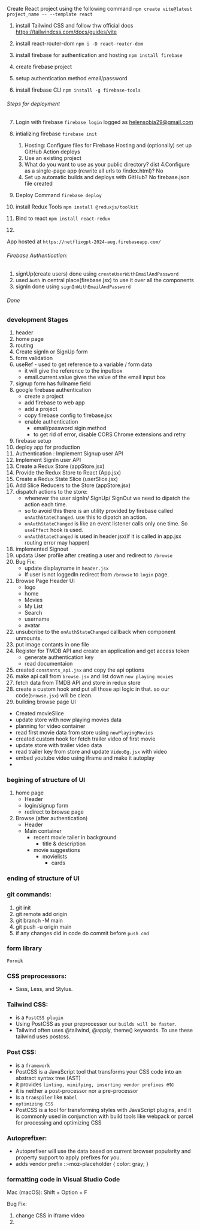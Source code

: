 Create React project using the following command
`npm create vite@latest project_name -- --template react`

1. install Tailwind CSS and follow thw official docs
    https://tailwindcss.com/docs/guides/vite

2. install react-router-dom
`npm i -D react-router-dom`

3. install firebase for authentication and hosting
`npm install firebase`
4. create firebase project
5. setup authentication method email/password
6. install firebase CLI
`npm install -g firebase-tools`

###### Steps for deployment

7. Login with firebase
`firebase login`
logged as helensobia29@gmail.com

8. intializing firebase
`firebase init`
    1.  Hosting: Configure files for Firebase Hosting and (optionally) set up GitHub Action 
    deploys
    2. Use an existing project
    3. What do you want to use as your public directory? dist
    4.Configure as a single-page app (rewrite all urls to /index.html)? No
    5. Set up automatic builds and deploys with GitHub? No
    firebase.json file created

9. Deploy Command
`firebase deploy ` 

10. install Redux Tools
`npm install @reduxjs/toolkit`

11. Bind to react
`npm install react-redux`

12.
App hosted at `https://netflixgpt-2024-aug.firebaseapp.com/`

###### Firebase Authentication:

1. signUp(create users) done using `createUserWithEmailAndPassword`
2. used `Auth` in central place(firebase.jsx) to use it over all the components
3. signIn done using `signInWithEmailAndPassword`

###### Done

### development Stages
1. header
2. home page
3. routing
4. Create signIn or SignUp form
5. form validation
6. useRef - used to get reference to a variable / form data
    - it will give the reference to the inputbox
    - email.current.value gives the value of the email input box
7. signup form has fullname field
8. google firebase authentication
    - create a project
    - add firebase to web app
    - add a project
    - copy firebase config to firebase.jsx
    - enable authentication
        - email/password sigin method
        - to get rid of error, disable CORS Chrome extensions and retry
9. firebase setup
10. deploy app for production
11. Authentication : Implement Signup user API
12. Implement SignIn user API
13. Create a Redux Store (appStore.jsx)
14. Provide the Redux Store to React (App.jsx)
15. Create a Redux State Slice (userSlice.jsx)
16. Add Slice Reducers to the Store (appStore.jsx)
17. dispatch actions to the store:
    - whenever the user signIn/ SignUp/ SignOut we need to dipatch the action each time. 
    - so to avoid this there is an utility provided by firebase called `onAuthStateChanged`. use this to dipatch an action.
    - `onAuthStateChanged` is like an event listener calls only one time. So `useEffect` hook is used.
    - `onAuthStateChanged` is used in header.jsx(if it is called in app.jsx routing error may happen)
18. implemented Signout
19. updata User profile after creating a user and redirect to `/browse`
20.  Bug Fix: 
        - update displayname in `header.jsx`
        - If user is not loggedIn redirect from `/browse` to `login` page.
21. Browse Page Header UI
    - logo
    - home
    - Movies
    - My List
    - Search
    - username
    - avatar
22. unsubcribe to the `onAuthStateChanged` callback when component unmounts.
23. put image contants in one file
24. Register for TMDB API and create an application and get access token
    - generate authentication key
    - read documentaion
25. created `constants_api.jsx` and copy the api options 
25. make api call from `browse.jsx` and list down `now playing movies`
26. fetch data from TMDB API and store in redux store
27. create a custom hook and put all those api logic in that. so our code(`browse.jsx`) will be clean.
28. building browse page UI
-  Created movieSlice
- update store with now playing movies data
- planning for video container
- read first movie data from store using `nowPlayingMovies` 
- created custom hook for fetch trailer video of first movie
- update store with trailer video data
- read trailer key from store and update `VideoBg.jsx` with video
- embed youtube video using iframe and make it autoplay
- 


### begining of structure of UI  ####
1. home page
    - Header
    - login/signup form
    - redirect to browse page
2. Browse (after authentication)
    - Header
    - Main container
        - recent movie tailer in background
            - title & description
        - movie suggestions
            - movielists
                - cards
        
### ending of structure of UI  ####



### git commands:

1. git init
2. git remote add origin <URL>
3. git branch -M main
4. git push -u origin main
5. if any changes did in code do commit before `push cmd`


### form library
`Formik`

### CSS preprocessors:
 - Sass, Less, and Stylus.
### Tailwind CSS:
 - is a `PostCSS plugin`
 - Using PostCSS as your preprocessor our `builds will be faster`.
 - Tailwind often uses @tailwind, @apply, theme() keywords. To use these tailwind uses postcss.

### Post CSS:
 - is a `framework` 
 - PostCSS is a JavaScript tool that transforms your CSS code into an abstract syntax tree (AST) 
 - it provides `linting, minifying, inserting vendor prefixes `etc
 - it is neither a post-processor nor a pre-processor
 - is a `transpiler` like `Babel `
 - `optimizing CSS`
 - PostCSS is a tool for transforming styles with JavaScript plugins, and it is commonly used in conjunction with build tools like webpack or parcel for processing and optimizing CSS


### Autoprefixer:
- Autoprefixer will use the data based on current browser popularity and property support to apply prefixes for you.
 - adds vendor prefix
        ::-moz-placeholder {
        color: gray;
        }

### formatting code in Visual Studio Code
Mac (macOS): Shift + Option + F 


Bug Fix:
1. change CSS in iframe video
2. 
